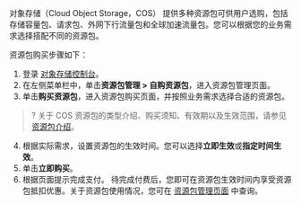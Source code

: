 对象存储（Cloud Object Storage，COS） 提供多种资源包可供用户选购，包括存储容量包、请求包、外网下行流量包和全球加速流量包。您可以根据您的业务需求选择搭配不同的资源包。


资源包购买步骤如下：

1. 登录 [对象存储控制台](https://console.cloud.tencent.com/cos5)。
2. 在左侧菜单栏中，单击**资源包管理 > 自购资源包**，进入资源包管理页面。
3. 单击**购买资源包**，进入资源包购买页面，并按照业务需求选择合适的资源包。
>? 
>关于 COS 资源包的类型介绍、购买须知、有效期以及生效范围，请参见 [资源包介绍](https://www.tencentcloud.com/document/product/436/54353)。
>
4. 根据实际需求，设置资源包的生效时间。您可以选择**立即生效**或**指定时间生效**。
5. 单击**立即购买**。
6. 根据页面提示完成支付。
待完成付费后，您即可在资源包生效时间内享受资源包抵扣优惠。关于资源包使用情况，您可在 [资源包管理页面](https://console.cloud.tencent.com/cos5/package) 中查询。



